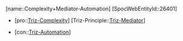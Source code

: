 ﻿---
type: TrizContradiction
aliases:
- Complexity+Mediator-Automation
license: CC BY-SA 4.0
copyright: https://github.com/SpocWeb
IsDeleted: false
IsReadOnly: false
Confidential: public
tags: 
- Triz/Contradiction
---
[name::Complexity+Mediator-Automation]
[SpocWebEntityId::26401]
+ [pro::[Triz-Complexity](tech/Triz/Parameter/Triz-Complexity.md)]
[Triz-Principle::[Triz-Mediator](tech/Triz/Principle/Triz-Mediator.md)]
- [con::[Triz-Automation](tech/Triz/Parameter/Triz-Automation.md)]

